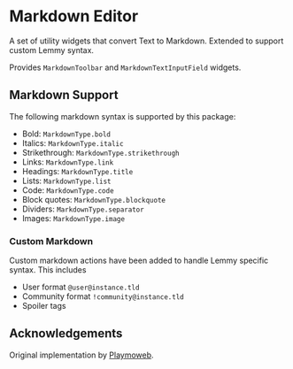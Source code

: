 # Markdown Editor

A set of utility widgets that convert Text to Markdown. Extended to support custom Lemmy syntax.

Provides `MarkdownToolbar` and `MarkdownTextInputField` widgets.

## Markdown Support
The following markdown syntax is supported by this package:
- Bold: `MarkdownType.bold`
- Italics: `MarkdownType.italic`
- Strikethrough: `MarkdownType.strikethrough`
- Links: `MarkdownType.link`
- Headings: `MarkdownType.title`
- Lists: `MarkdownType.list`
- Code: `MarkdownType.code`
- Block quotes: `MarkdownType.blockquote`
- Dividers: `MarkdownType.separator`
- Images: `MarkdownType.image`

### Custom Markdown
Custom markdown actions have been added to handle Lemmy specific syntax. This includes
- User format `@user@instance.tld`
- Community format `!community@instance.tld`
- Spoiler tags

## Acknowledgements

Original implementation by [Playmoweb](https://github.com/playmoweb/markdown-editable-textinput). 
